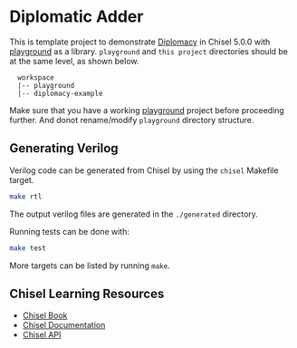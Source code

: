 # Diplomatic Adder

This is template project to demonstrate [Diplomacy](https://github.com/chipsalliance/rocket-chip/blob/master/docs/src/diplomacy/adder_tutorial.md) in Chisel 5.0.0 with [playground](https://github.com/morphingmachines/playground.git) as a library. `playground` and `this project` directories should be at the same level, as shown below.
```
  workspace
  |-- playground
  |-- diplomacy-example
```
Make sure that you have a working [playground](https://github.com/morphingmachines/playground.git) project before proceeding further. And donot rename/modify `playground` directory structure.


## Generating Verilog

Verilog code can be generated from Chisel by using the `chisel` Makefile target.

```sh
make rtl
```

The output verilog files are generated in the `./generated` directory.

Running tests can be done with:

```sh
make test
```

More targets can be listed by running `make`.

## Chisel Learning Resources

- [Chisel Book](https://github.com/schoeberl/chisel-book)
- [Chisel Documentation](https://www.chisel-lang.org/chisel3/)
- [Chisel API](https://www.chisel-lang.org/api/chisel/latest/)

